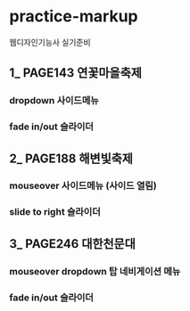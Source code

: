 # practice-markup
웹디자인기능사 실기준비

## 1_ PAGE143 연꽃마을축제
### dropdown 사이드메뉴
### fade in/out 슬라이더

## 2_ PAGE188 해변빛축제
### mouseover 사이드메뉴 (사이드 열림)
### slide to right 슬라이더

## 3_ PAGE246 대한천문대
### mouseover dropdown 탑 네비게이션 메뉴
### fade in/out 슬라이더
